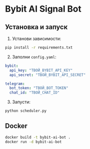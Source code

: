 # Bybit AI Signal Bot

## Установка и запуск

1. Установи зависимости:
```bash
pip install -r requirements.txt
```

2. Заполни `config.yaml`:
```yaml
bybit:
  api_key: "ТВОЙ_BYBIT_API_KEY"
  api_secret: "ТВОЙ_BYBIT_API_SECRET"

telegram:
  bot_token: "ТВОЙ_BOT_TOKEN"
  chat_id: "ТВОЙ_CHAT_ID"
```

3. Запусти:
```bash
python scheduler.py
```

## Docker

```bash
docker build -t bybit-ai-bot .
docker run -d bybit-ai-bot
```
